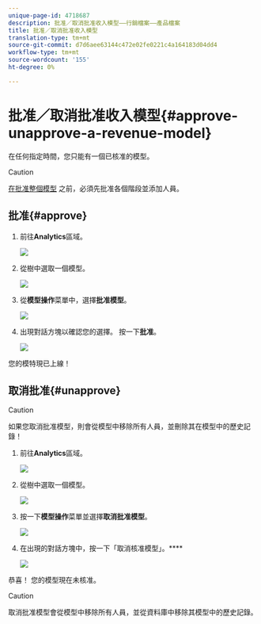 ```yaml
---
unique-page-id: 4718687
description: 批准／取消批准收入模型——行銷檔案——產品檔案
title: 批准／取消批准收入模型
translation-type: tm+mt
source-git-commit: d7d6aee63144c472e02fe0221c4a164183d04dd4
workflow-type: tm+mt
source-wordcount: '155'
ht-degree: 0%

---
```



# 批准／取消批准收入模型{#approve-unapprove-a-revenue-model}

在任何指定時間，您只能有一個已核准的模型。

>[!CAUTION]
>
>[在批准整個模型](approving-stages-and-assigning-leads-to-a-revenue-model.md) 之前，必須先批准各個階段並添加人員。

## 批准{#approve}

1. 前往&#x200B;**Analytics**&#x200B;區域。

   ![](assets/image2017-3-28-8-3a9-3a16.png)

1. 從樹中選取一個模型。

   ![](assets/image2015-4-28-13-3a25-3a17.png)

1. 從&#x200B;**模型操作**&#x200B;菜單中，選擇&#x200B;**批准模型**。

   ![](assets/image2015-4-28-14-3a6-3a3.png)

1. 出現對話方塊以確認您的選擇。 按一下&#x200B;**批准**。

   ![](assets/image2015-4-28-14-3a6-3a49.png)

您的模特現已上線！

## 取消批准{#unapprove}

>[!CAUTION]
>
>如果您取消批准模型，則會從模型中移除所有人員，並刪除其在模型中的歷史記錄！

1. 前往&#x200B;**Analytics**&#x200B;區域。

   ![](assets/image2017-3-28-8-3a9-3a30.png)

1. 從樹中選取一個模型。

   ![](assets/image2015-4-28-13-3a25-3a17.png)

1. 按一下&#x200B;**模型操作**&#x200B;菜單並選擇&#x200B;**取消批准模型**。

   ![](assets/image2015-4-28-13-3a28-3a0.png)

1. 在出現的對話方塊中，按一下「取消核准模型」。****

   ![](assets/image2017-3-28-8-3a21-3a9.png)

恭喜！ 您的模型現在未核准。

>[!CAUTION]
>
>取消批准模型會從模型中移除所有人員，並從資料庫中移除其模型中的歷史記錄。

